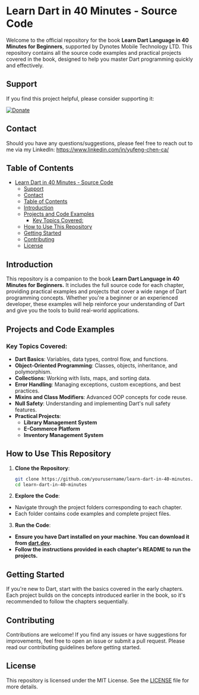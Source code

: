 # Learn Dart in 40 Minutes - Source Code

Welcome to the official repository for the book **Learn Dart Language in 40 Minutes for Beginners**, supported by Dynotes Mobile Technology LTD. This repository contains all the source code examples and practical projects covered in the book, designed to help you master Dart programming quickly and effectively.

## Support

If you find this project helpful, please consider supporting it:

[![Donate](https://www.paypalobjects.com/en_US/i/btn/btn_donateCC_LG.gif)](https://www.paypal.com/donate/?hosted_button_id=4UYTZDTVXGJZ2)

## Contact

Should you have any questions/suggestions, please feel free to reach out to me via my LinkedIn: https://www.linkedin.com/in/yufeng-chen-ca/


## Table of Contents

- [Learn Dart in 40 Minutes - Source Code](#learn-dart-in-40-minutes---source-code)
	- [Support](#support)
	- [Contact](#contact)
	- [Table of Contents](#table-of-contents)
	- [Introduction](#introduction)
	- [Projects and Code Examples](#projects-and-code-examples)
		- [Key Topics Covered:](#key-topics-covered)
	- [How to Use This Repository](#how-to-use-this-repository)
	- [Getting Started](#getting-started)
	- [Contributing](#contributing)
	- [License](#license)

## Introduction

This repository is a companion to the book **Learn Dart Language in 40 Minutes for Beginners.** It includes the full source code for each chapter, providing practical examples and projects that cover a wide range of Dart programming concepts. Whether you're a beginner or an experienced developer, these examples will help reinforce your understanding of Dart and give you the tools to build real-world applications.

## Projects and Code Examples

### Key Topics Covered:
- **Dart Basics**: Variables, data types, control flow, and functions.
- **Object-Oriented Programming**: Classes, objects, inheritance, and polymorphism.
- **Collections**: Working with lists, maps, and sorting data.
- **Error Handling**: Managing exceptions, custom exceptions, and best practices.
- **Mixins and Class Modifiers**: Advanced OOP concepts for code reuse.
- **Null Safety**: Understanding and implementing Dart's null safety features.
- **Practical Projects**:
  - **Library Management System**
  - **E-Commerce Platform**
  - **Inventory Management System**

## How to Use This Repository

1. **Clone the Repository**:
   ```bash
   git clone https://github.com/yourusername/learn-dart-in-40-minutes.git
   cd learn-dart-in-40-minutes

2. **Explore the Code**:

- Navigate through the project folders corresponding to each chapter.
- Each folder contains code examples and complete project files.

3. **Run the Code**:

- **Ensure you have Dart installed on your machine. You can download it from [dart.dev](https://dart.dev).**
- **Follow the instructions provided in each chapter's README to run the projects.**

## Getting Started

If you're new to Dart, start with the basics covered in the early chapters. Each project builds on the concepts introduced earlier in the book, so it's recommended to follow the chapters sequentially.

## Contributing

Contributions are welcome! If you find any issues or have suggestions for improvements, feel free to open an issue or submit a pull request. Please read our contributing guidelines before getting started.

## License

This repository is licensed under the MIT License. See the [LICENSE](LICENSE) file for more details.

